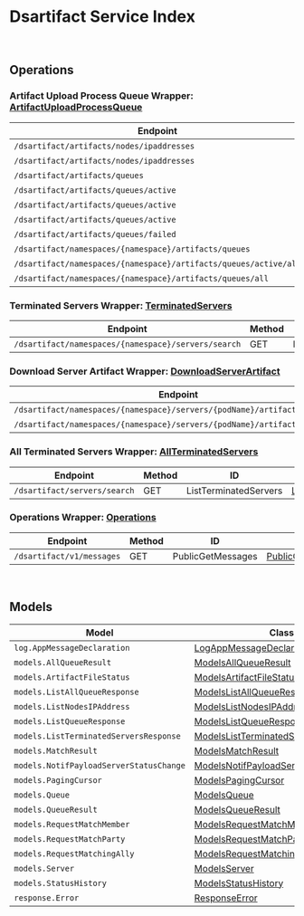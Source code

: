[//]: # (Code generated. DO NOT EDIT.)

# Dsartifact Service Index

&nbsp;

## Operations

### Artifact Upload Process Queue Wrapper:  [ArtifactUploadProcessQueue](../../module-dsartifact/src/main/java/net/accelbyte/sdk/api/dsartifact/wrappers/ArtifactUploadProcessQueue.java)
| Endpoint | Method | ID | Class | Example |
|---|---|---|---|---|
| `/dsartifact/artifacts/nodes/ipaddresses` | GET | ListNodesIPAddress | [ListNodesIPAddress](../../module-dsartifact/src/main/java/net/accelbyte/sdk/api/dsartifact/operations/artifact_upload_process_queue/ListNodesIPAddress.java) | [ListNodesIPAddress](../../samples/cli/src/main/java/net/accelbyte/sdk/cli/api/dsartifact/artifact_upload_process_queue/ListNodesIPAddress.java) |
| `/dsartifact/artifacts/nodes/ipaddresses` | DELETE | DeleteNodeByID | [DeleteNodeByID](../../module-dsartifact/src/main/java/net/accelbyte/sdk/api/dsartifact/operations/artifact_upload_process_queue/DeleteNodeByID.java) | [DeleteNodeByID](../../samples/cli/src/main/java/net/accelbyte/sdk/cli/api/dsartifact/artifact_upload_process_queue/DeleteNodeByID.java) |
| `/dsartifact/artifacts/queues` | GET | ListQueue | [ListQueue](../../module-dsartifact/src/main/java/net/accelbyte/sdk/api/dsartifact/operations/artifact_upload_process_queue/ListQueue.java) | [ListQueue](../../samples/cli/src/main/java/net/accelbyte/sdk/cli/api/dsartifact/artifact_upload_process_queue/ListQueue.java) |
| `/dsartifact/artifacts/queues/active` | GET | GetActiveQueue | [GetActiveQueue](../../module-dsartifact/src/main/java/net/accelbyte/sdk/api/dsartifact/operations/artifact_upload_process_queue/GetActiveQueue.java) | [GetActiveQueue](../../samples/cli/src/main/java/net/accelbyte/sdk/cli/api/dsartifact/artifact_upload_process_queue/GetActiveQueue.java) |
| `/dsartifact/artifacts/queues/active` | PUT | SetActiveQueue | [SetActiveQueue](../../module-dsartifact/src/main/java/net/accelbyte/sdk/api/dsartifact/operations/artifact_upload_process_queue/SetActiveQueue.java) | [SetActiveQueue](../../samples/cli/src/main/java/net/accelbyte/sdk/cli/api/dsartifact/artifact_upload_process_queue/SetActiveQueue.java) |
| `/dsartifact/artifacts/queues/active` | DELETE | DeleteActiveQueue | [DeleteActiveQueue](../../module-dsartifact/src/main/java/net/accelbyte/sdk/api/dsartifact/operations/artifact_upload_process_queue/DeleteActiveQueue.java) | [DeleteActiveQueue](../../samples/cli/src/main/java/net/accelbyte/sdk/cli/api/dsartifact/artifact_upload_process_queue/DeleteActiveQueue.java) |
| `/dsartifact/artifacts/queues/failed` | PUT | ReportFailedUpload | [ReportFailedUpload](../../module-dsartifact/src/main/java/net/accelbyte/sdk/api/dsartifact/operations/artifact_upload_process_queue/ReportFailedUpload.java) | [ReportFailedUpload](../../samples/cli/src/main/java/net/accelbyte/sdk/cli/api/dsartifact/artifact_upload_process_queue/ReportFailedUpload.java) |
| `/dsartifact/namespaces/{namespace}/artifacts/queues` | DELETE | DeleteQueue | [DeleteQueue](../../module-dsartifact/src/main/java/net/accelbyte/sdk/api/dsartifact/operations/artifact_upload_process_queue/DeleteQueue.java) | [DeleteQueue](../../samples/cli/src/main/java/net/accelbyte/sdk/cli/api/dsartifact/artifact_upload_process_queue/DeleteQueue.java) |
| `/dsartifact/namespaces/{namespace}/artifacts/queues/active/all` | GET | ListAllActiveQueue | [ListAllActiveQueue](../../module-dsartifact/src/main/java/net/accelbyte/sdk/api/dsartifact/operations/artifact_upload_process_queue/ListAllActiveQueue.java) | [ListAllActiveQueue](../../samples/cli/src/main/java/net/accelbyte/sdk/cli/api/dsartifact/artifact_upload_process_queue/ListAllActiveQueue.java) |
| `/dsartifact/namespaces/{namespace}/artifacts/queues/all` | GET | ListAllQueue | [ListAllQueue](../../module-dsartifact/src/main/java/net/accelbyte/sdk/api/dsartifact/operations/artifact_upload_process_queue/ListAllQueue.java) | [ListAllQueue](../../samples/cli/src/main/java/net/accelbyte/sdk/cli/api/dsartifact/artifact_upload_process_queue/ListAllQueue.java) |

### Terminated Servers Wrapper:  [TerminatedServers](../../module-dsartifact/src/main/java/net/accelbyte/sdk/api/dsartifact/wrappers/TerminatedServers.java)
| Endpoint | Method | ID | Class | Example |
|---|---|---|---|---|
| `/dsartifact/namespaces/{namespace}/servers/search` | GET | ListTerminatedServersWithNamespace | [ListTerminatedServersWithNamespace](../../module-dsartifact/src/main/java/net/accelbyte/sdk/api/dsartifact/operations/terminated_servers/ListTerminatedServersWithNamespace.java) | [ListTerminatedServersWithNamespace](../../samples/cli/src/main/java/net/accelbyte/sdk/cli/api/dsartifact/terminated_servers/ListTerminatedServersWithNamespace.java) |

### Download Server Artifact Wrapper:  [DownloadServerArtifact](../../module-dsartifact/src/main/java/net/accelbyte/sdk/api/dsartifact/wrappers/DownloadServerArtifact.java)
| Endpoint | Method | ID | Class | Example |
|---|---|---|---|---|
| `/dsartifact/namespaces/{namespace}/servers/{podName}/artifacts/download` | GET | DownloadServerArtifacts | [DownloadServerArtifacts](../../module-dsartifact/src/main/java/net/accelbyte/sdk/api/dsartifact/operations/download_server_artifact/DownloadServerArtifacts.java) | [DownloadServerArtifacts](../../samples/cli/src/main/java/net/accelbyte/sdk/cli/api/dsartifact/download_server_artifact/DownloadServerArtifacts.java) |
| `/dsartifact/namespaces/{namespace}/servers/{podName}/artifacts/exists` | GET | CheckServerArtifact | [CheckServerArtifact](../../module-dsartifact/src/main/java/net/accelbyte/sdk/api/dsartifact/operations/download_server_artifact/CheckServerArtifact.java) | [CheckServerArtifact](../../samples/cli/src/main/java/net/accelbyte/sdk/cli/api/dsartifact/download_server_artifact/CheckServerArtifact.java) |

### All Terminated Servers Wrapper:  [AllTerminatedServers](../../module-dsartifact/src/main/java/net/accelbyte/sdk/api/dsartifact/wrappers/AllTerminatedServers.java)
| Endpoint | Method | ID | Class | Example |
|---|---|---|---|---|
| `/dsartifact/servers/search` | GET | ListTerminatedServers | [ListTerminatedServers](../../module-dsartifact/src/main/java/net/accelbyte/sdk/api/dsartifact/operations/all_terminated_servers/ListTerminatedServers.java) | [ListTerminatedServers](../../samples/cli/src/main/java/net/accelbyte/sdk/cli/api/dsartifact/all_terminated_servers/ListTerminatedServers.java) |

### Operations Wrapper:  [Operations](../../module-dsartifact/src/main/java/net/accelbyte/sdk/api/dsartifact/wrappers/Operations.java)
| Endpoint | Method | ID | Class | Example |
|---|---|---|---|---|
| `/dsartifact/v1/messages` | GET | PublicGetMessages | [PublicGetMessages](../../module-dsartifact/src/main/java/net/accelbyte/sdk/api/dsartifact/operations/operations/PublicGetMessages.java) | [PublicGetMessages](../../samples/cli/src/main/java/net/accelbyte/sdk/cli/api/dsartifact/operations/PublicGetMessages.java) |


&nbsp;

## Models

| Model | Class |
|---|---|
| `log.AppMessageDeclaration` | [LogAppMessageDeclaration](../../module-dsartifact/src/main/java/net/accelbyte/sdk/api/dsartifact/models/LogAppMessageDeclaration.java) |
| `models.AllQueueResult` | [ModelsAllQueueResult](../../module-dsartifact/src/main/java/net/accelbyte/sdk/api/dsartifact/models/ModelsAllQueueResult.java) |
| `models.ArtifactFileStatus` | [ModelsArtifactFileStatus](../../module-dsartifact/src/main/java/net/accelbyte/sdk/api/dsartifact/models/ModelsArtifactFileStatus.java) |
| `models.ListAllQueueResponse` | [ModelsListAllQueueResponse](../../module-dsartifact/src/main/java/net/accelbyte/sdk/api/dsartifact/models/ModelsListAllQueueResponse.java) |
| `models.ListNodesIPAddress` | [ModelsListNodesIPAddress](../../module-dsartifact/src/main/java/net/accelbyte/sdk/api/dsartifact/models/ModelsListNodesIPAddress.java) |
| `models.ListQueueResponse` | [ModelsListQueueResponse](../../module-dsartifact/src/main/java/net/accelbyte/sdk/api/dsartifact/models/ModelsListQueueResponse.java) |
| `models.ListTerminatedServersResponse` | [ModelsListTerminatedServersResponse](../../module-dsartifact/src/main/java/net/accelbyte/sdk/api/dsartifact/models/ModelsListTerminatedServersResponse.java) |
| `models.MatchResult` | [ModelsMatchResult](../../module-dsartifact/src/main/java/net/accelbyte/sdk/api/dsartifact/models/ModelsMatchResult.java) |
| `models.NotifPayloadServerStatusChange` | [ModelsNotifPayloadServerStatusChange](../../module-dsartifact/src/main/java/net/accelbyte/sdk/api/dsartifact/models/ModelsNotifPayloadServerStatusChange.java) |
| `models.PagingCursor` | [ModelsPagingCursor](../../module-dsartifact/src/main/java/net/accelbyte/sdk/api/dsartifact/models/ModelsPagingCursor.java) |
| `models.Queue` | [ModelsQueue](../../module-dsartifact/src/main/java/net/accelbyte/sdk/api/dsartifact/models/ModelsQueue.java) |
| `models.QueueResult` | [ModelsQueueResult](../../module-dsartifact/src/main/java/net/accelbyte/sdk/api/dsartifact/models/ModelsQueueResult.java) |
| `models.RequestMatchMember` | [ModelsRequestMatchMember](../../module-dsartifact/src/main/java/net/accelbyte/sdk/api/dsartifact/models/ModelsRequestMatchMember.java) |
| `models.RequestMatchParty` | [ModelsRequestMatchParty](../../module-dsartifact/src/main/java/net/accelbyte/sdk/api/dsartifact/models/ModelsRequestMatchParty.java) |
| `models.RequestMatchingAlly` | [ModelsRequestMatchingAlly](../../module-dsartifact/src/main/java/net/accelbyte/sdk/api/dsartifact/models/ModelsRequestMatchingAlly.java) |
| `models.Server` | [ModelsServer](../../module-dsartifact/src/main/java/net/accelbyte/sdk/api/dsartifact/models/ModelsServer.java) |
| `models.StatusHistory` | [ModelsStatusHistory](../../module-dsartifact/src/main/java/net/accelbyte/sdk/api/dsartifact/models/ModelsStatusHistory.java) |
| `response.Error` | [ResponseError](../../module-dsartifact/src/main/java/net/accelbyte/sdk/api/dsartifact/models/ResponseError.java) |
